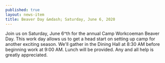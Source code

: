 ```yaml
---
published: true
layout: news-item
title: Beaver Day &mdash; Saturday, June 6, 2020
---
```


Join us on Saturday, June 6^th for the annual Camp Workcoeman Beaver Day. This work day allows us to get a head start on setting up camp for another exciting season. We'll gather in the Dining Hall at 8:30 AM before beginning work at 9:00 AM. Lunch will be provided. Any and all help is greatly appreciated.
